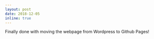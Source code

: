 ```yaml
---
layout: post
date: 2018-12-05 
inline: true
---
```


Finally done with moving the webpage from Wordpress to Github Pages!